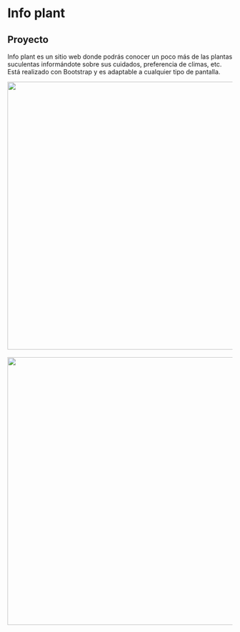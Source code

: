 # Info plant

## **Proyecto**
Info plant es un sitio web donde podrás conocer un poco más de las plantas suculentas informándote sobre sus cuidados, preferencia de climas, etc. Está realizado con Bootstrap y es adaptable a cualquier tipo de pantalla.</br>
<p align="center"><img src="https://i.ibb.co/txHf7m9/cover.png" style="width:600px;"/> </br></br>
<img src="https://i.ibb.co/0GyNfst/content.png" style="width:600px;"/></p>
